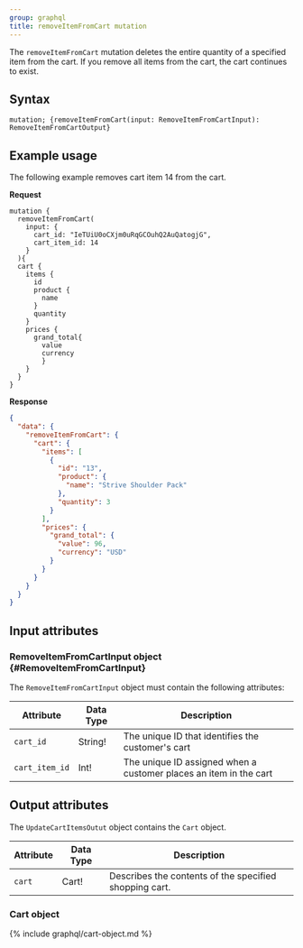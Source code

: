 ```yaml
---
group: graphql
title: removeItemFromCart mutation
---
```


The `removeItemFromCart` mutation deletes the entire quantity of a specified item from the cart. If you remove all items from the cart, the cart continues to exist.

## Syntax

`mutation; {removeItemFromCart(input: RemoveItemFromCartInput): RemoveItemFromCartOutput}`

## Example usage

The following example removes cart item 14 from the cart.

**Request**

```text
mutation {
  removeItemFromCart(
    input: {
      cart_id: "IeTUiU0oCXjm0uRqGCOuhQ2AuQatogjG",
      cart_item_id: 14
    }
  ){
  cart {
    items {
      id
      product {
        name
      }
      quantity
    }
    prices {
      grand_total{
        value
        currency
        }
    }
  }
}
```

**Response**

```json
{
  "data": {
    "removeItemFromCart": {
      "cart": {
        "items": [
          {
            "id": "13",
            "product": {
              "name": "Strive Shoulder Pack"
            },
            "quantity": 3
          }
        ],
        "prices": {
          "grand_total": {
            "value": 96,
            "currency": "USD"
          }
        }
      }
    }
  }
}
```

## Input attributes

### RemoveItemFromCartInput object {#RemoveItemFromCartInput}

The `RemoveItemFromCartInput` object must contain the following attributes:

Attribute |  Data Type | Description
--- | --- | ---
`cart_id` | String! | The unique ID that identifies the customer's cart
`cart_item_id` | Int! | The unique ID assigned when a customer places an item in the cart

## Output attributes

The `UpdateCartItemsOutut` object contains the `Cart` object.

Attribute |  Data Type | Description
--- | --- | ---
`cart` | Cart! | Describes the contents of the specified shopping cart.

### Cart object

{% include graphql/cart-object.md %}